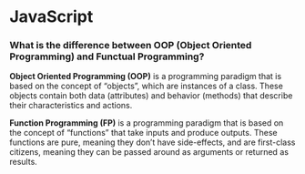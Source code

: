 # JavaScript

### What is the difference between OOP (Object Oriented Programming) and Functual Programming?
**Object Oriented Programming (OOP)** is a programming paradigm that is based on the concept of “objects”, which are instances of a class. These objects contain both data (attributes) and behavior (methods) that describe their characteristics and actions.

**Function Programming (FP)** is a programming paradigm that is based on the concept of “functions” that take inputs and produce outputs. These functions are pure, meaning they don’t have side-effects, and are first-class citizens, meaning they can be passed around as arguments or returned as results.
